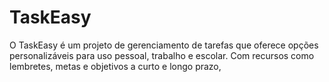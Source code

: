 # TaskEasy
O TaskEasy é um projeto de gerenciamento de tarefas que oferece opções personalizáveis ​​para uso pessoal, trabalho e escolar. Com recursos como lembretes, metas e objetivos a curto e longo prazo,
